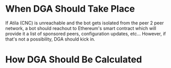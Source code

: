 # When DGA Should Take Place

If Atila (CNC) is unreachable and the bot gets isolated from the peer 2 peer network, a bot should reachout to Ethereum's smart contract which will provide it a list of sponsored peers, configuration updates, etc... However, if that's not a possibility, DGA should kick in.

# How DGA Should Be Calculated